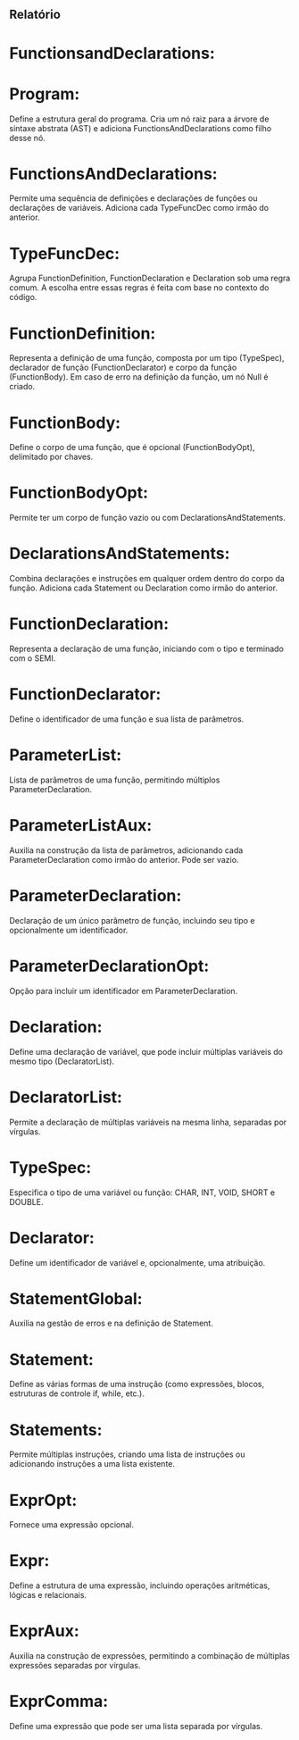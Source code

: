 ## Relatório

# FunctionsandDeclarations:

# Program: 
Define a estrutura geral do programa. Cria um nó raiz para a árvore de sintaxe abstrata (AST) e adiciona FunctionsAndDeclarations como filho desse nó.

# FunctionsAndDeclarations: 
Permite uma sequência de definições e declarações de funções ou declarações de variáveis. Adiciona cada TypeFuncDec como irmão do anterior.

# TypeFuncDec: 
Agrupa FunctionDefinition, FunctionDeclaration e Declaration sob uma regra comum. A escolha entre essas regras é feita com base no contexto do código.

# FunctionDefinition:
 Representa a definição de uma função, composta por um tipo (TypeSpec), declarador de função (FunctionDeclarator) e corpo da função (FunctionBody). Em caso de erro na definição da função, um nó Null é criado.

# FunctionBody: 
Define o corpo de uma função, que é opcional (FunctionBodyOpt), delimitado por chaves.

# FunctionBodyOpt: 
Permite ter um corpo de função vazio ou com DeclarationsAndStatements.

# DeclarationsAndStatements: 
Combina declarações e instruções em qualquer ordem dentro do corpo da função. Adiciona cada Statement ou Declaration como irmão do anterior.

# FunctionDeclaration: 
Representa a declaração de uma função, iniciando com o tipo e terminado com o SEMI.

# FunctionDeclarator: 
Define o identificador de uma função e sua lista de parâmetros.

# ParameterList: 
Lista de parâmetros de uma função, permitindo múltiplos ParameterDeclaration.

# ParameterListAux: 
Auxilia na construção da lista de parâmetros, adicionando cada ParameterDeclaration como irmão do anterior. Pode ser vazio.

# ParameterDeclaration: 
Declaração de um único parâmetro de função, incluindo seu tipo e opcionalmente um identificador.

# ParameterDeclarationOpt: 
Opção para incluir um identificador em ParameterDeclaration.

# Declaration: 
Define uma declaração de variável, que pode incluir múltiplas variáveis do mesmo tipo (DeclaratorList).

# DeclaratorList: 
Permite a declaração de múltiplas variáveis na mesma linha, separadas por vírgulas.

# TypeSpec: 
Especifica o tipo de uma variável ou função: CHAR, INT, VOID, SHORT e DOUBLE.

# Declarator:
 Define um identificador de variável e, opcionalmente, uma atribuição.

# StatementGlobal: 
Auxilia na gestão de erros e na definição de Statement.

# Statement: 
Define as várias formas de uma instrução (como expressões, blocos, estruturas de controle if, while, etc.).

# Statements: 
Permite múltiplas instruções, criando uma lista de instruções ou adicionando instruções a uma lista existente.

# ExprOpt: 
Fornece uma expressão opcional.

# Expr: 
Define a estrutura de uma expressão, incluindo operações aritméticas, lógicas e relacionais.

# ExprAux:
 Auxilia na construção de expressões, permitindo a combinação de múltiplas expressões separadas por vírgulas.

# ExprComma: 
Define uma expressão que pode ser uma lista separada por vírgulas.
